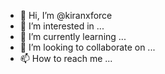 - 👋 Hi, I’m @kiranxforce
- 👀 I’m interested in ...
- 🌱 I’m currently learning ...
- 💞️ I’m looking to collaborate on ...
- 📫 How to reach me ...

<!---
kiranxforce/kiranxforce is a ✨ special ✨ repository because its `README.md` (this file) appears on your GitHub profile.
You can click the Preview link to take a look at your changes.
--->
